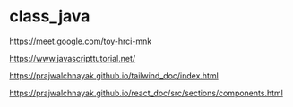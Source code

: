 # class_java

https://meet.google.com/toy-hrci-mnk


https://www.javascripttutorial.net/

https://prajwalchnayak.github.io/tailwind_doc/index.html

https://prajwalchnayak.github.io/react_doc/src/sections/components.html


